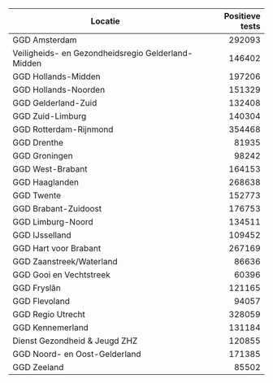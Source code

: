 | Locatie | Positieve tests |
|---------|----------------:|
| GGD Amsterdam                            | 292093 |
| Veiligheids- en Gezondheidsregio Gelderland-Midden | 146402 |
| GGD Hollands-Midden                      | 197206 |
| GGD Hollands-Noorden                     | 151329 |
| GGD Gelderland-Zuid                      | 132408 |
| GGD Zuid-Limburg                         | 140304 |
| GGD Rotterdam-Rijnmond                   | 354468 |
| GGD Drenthe                              | 81935 |
| GGD Groningen                            | 98242 |
| GGD West-Brabant                         | 164153 |
| GGD Haaglanden                           | 268638 |
| GGD Twente                               | 152773 |
| GGD Brabant-Zuidoost                     | 176753 |
| GGD Limburg-Noord                        | 134511 |
| GGD IJsselland                           | 109452 |
| GGD Hart voor Brabant                    | 267169 |
| GGD Zaanstreek/Waterland                 | 86636 |
| GGD Gooi en Vechtstreek                  | 60396 |
| GGD Fryslân                              | 121165 |
| GGD Flevoland                            | 94057 |
| GGD Regio Utrecht                        | 328059 |
| GGD Kennemerland                         | 131184 |
| Dienst Gezondheid & Jeugd ZHZ            | 120855 |
| GGD Noord- en Oost-Gelderland            | 171385 |
| GGD Zeeland                              | 85502 |
